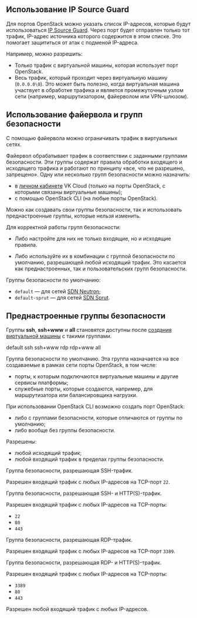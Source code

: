 ## Использование IP Source Guard

Для портов OpenStack можно указать список IP-адресов, которые будут использоваться [IP Source Guard](http://xgu.ru/wiki/IP_Source_Guard).
Через порт будет отправлен только тот трафик, IP-адрес источника которого содержится в этом списке. Это помогает защититься от атак с подменой IP-адреса.

Например, можно разрешить:

- Только трафик с виртуальной машины, которая использует порт OpenStack.
- Весь трафик, который проходит через виртуальную машину (`0.0.0.0\0`). Это может быть полезно, когда виртуальная машина участвует в обработке трафика и является промежуточным узлом сети (например, маршрутизатором, файерволом или VPN-шлюзом).

## Использование файервола и групп безопасности

С помощью файервола можно ограничивать трафик в виртуальных сетях.

Файервол обрабатывает трафик в соответствии с заданными группами безопасности. Эти группы содержат правила обработки входящего и исходящего трафика и работают по принципу «все, что не разрешено, запрещено». Одну или несколько групп безопасности можно назначить:

- в [личном кабинете](https://msk.cloud.vk.com/app/) VK Cloud (только на порты OpenStack, с которыми связаны виртуальные машины);
- с помощью OpenStack CLI (на любые порты OpenStack).

Можно как создавать свои группы безопасности, так и использовать преднастроенные группы, которые нельзя изменить.

Для корректной работы групп безопасности:

- Либо настройте для них не только входящие, но и исходящие правила.

- Либо используйте их в комбинации с группой безопасности по умолчанию, разрешающей любой исходящий трафик. Это касается как преднастроенных, так и пользовательских групп безопасности.

Группы безопасности по умолчанию:

- `default` — для сетей [SDN Neutron](../architecture#ispolzuemye_sdn);
- `default-sprut` — для сетей [SDN Sprut](../architecture#ispolzuemye_sdn).

## Преднастроенные группы безопасности

<warn>

Группы **ssh**, **ssh+www** и **all** становятся доступны после [создания виртуальной машины](/ru/computing/iaas/service-management/vm/vm-create/) с такими группами.

</warn>

<tabs>
<tablist>
<tab>default</tab>
<tab>ssh</tab>
<tab>ssh+www</tab>
<tab>rdp</tab>
<tab>rdp+www</tab>
<tab>all</tab>
</tablist>
<tabpanel>

Группа безопасности по умолчанию. Эта группа назначается на все создаваемые в рамках сети порты OpenStack, в том числе:

- порты, к которым подключаются виртуальные машины и другие сервисы платформы;
- служебные порты, которые создаются, например, для маршрутизатора или балансировщика нагрузки.

<info>

При использовании OpenStack CLI возможно создать порт OpenStack:

- либо с группами безопасности, которые отличаются от группы по умолчанию;
- либо вообще без группы безопасности.

</info>

Разрешены:

- любой исходящий трафик;
- любой входящий трафик в пределах группы безопасности.

</tabpanel>
<tabpanel>

Группа безопасности, разрешающая SSH-трафик.

Разрешен входящий трафик с любых IP-адресов на TCP-порт `22`.

</tabpanel>
<tabpanel>

Группа безопасности, разрешающая SSH- и HTTP(S)-трафик.

Разрешен входящий трафик с любых IP-адресов на TCP-порты:

- `22`
- `80`
- `443`

</tabpanel>
<tabpanel>

Группа безопасности, разрешающая RDP-трафик.

Разрешен входящий трафик с любых IP-адресов на TCP-порт `3389`.

</tabpanel>
<tabpanel>

Группа безопасности, разрешающая RDP- и HTTP(S)-трафик.

Разрешен входящий трафик с любых IP-адресов на TCP-порты:

- `3389`
- `80`
- `443`

</tabpanel>
<tabpanel>

Разрешен любой входящий трафик с любых IP-адресов.

</tabpanel>
</tabs>
